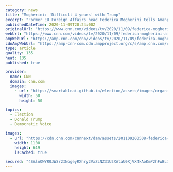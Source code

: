 ```yaml
---
category: news
title: "Mogherini: 'Difficult 4 years' with Trump"
excerpt: "Former EU Foreign Affairs head Federica Mogherini tells Amanpour she feels \"relief at seeing America back\" and says Europeans will feel \"less lonely\" come January."
publishedDateTime: 2020-11-09T20:24:00Z
originalUrl: "https://www.cnn.com/videos/tv/2020/11/09/federica-mogherini-amanpour-biden-foreign-policy-trump.cnn"
webUrl: "https://www.cnn.com/videos/tv/2020/11/09/federica-mogherini-amanpour-biden-foreign-policy-trump.cnn"
ampWebUrl: "https://amp.cnn.com/cnn/videos/tv/2020/11/09/federica-mogherini-amanpour-biden-foreign-policy-trump.cnn"
cdnAmpWebUrl: "https://amp-cnn-com.cdn.ampproject.org/c/s/amp.cnn.com/cnn/videos/tv/2020/11/09/federica-mogherini-amanpour-biden-foreign-policy-trump.cnn"
type: article
quality: 135
heat: 135
published: true

provider:
  name: CNN
  domain: cnn.com
  images:
    - url: "https://smartableai.github.io/election/assets/images/organizations/cnn.com-50x50.jpg"
      width: 50
      height: 50

topics:
  - Election
  - Donald Trump
  - Democratic Voice

images:
  - url: "https://cdn.cnn.com/cnnnext/dam/assets/201109200508-federica-mogherini-amanpour-biden-foreign-policy-trump-00042509-super-tease.jpg"
    width: 1100
    height: 619
    isCached: true

secured: "4SAlnOWYR0JWSr2INogeyRXhry2VxZLNZ31U2XAtaU0XjVX4kAoKmP2hFwBL7w94ZhmzoBcUgyjvbNn5wzk58nSQWnYsab6lsyfK+zbxE4Ny23yFhUq2tTXcKT60+MlpF3iomHEqlvIXvFiRs5/Sf6Z88yNO+ohkX90j8GVC/ZuHM7uIWz7JoWHXTVnWTPHpZTiObI5Kd5p4rOEWO3w5vJNzU9IyGPE3Rx5M4v1PwqD+HyPhBBCRW4bi4iTgJwq73YwNyYSvFPR+dxM6CVlSAqpx2wqvMJILyQEKY0PzkGTKHrMRpEC4RZuYt7Q0pr/HFvYvR4WrNEZUGSUkscFNwikWdC5QNZSsyrT5IF6x0ko=;oeJP7SVUYj6swTuWMFDa2A=="
---
```


